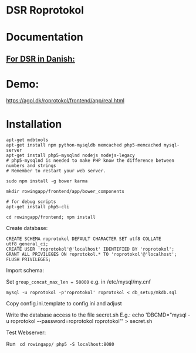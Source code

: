 # DSR Roprotokol

# Documentation

## [For DSR in Danish:](http://htmlpreview.github.io/?https://github.com/dsroklub/roprotokol/blob/master/documentation/DSR.html)

# Demo:

https://agol.dk/roprotokol/frontend/app/real.html


# Installation

    apt-get mdbtools
    apt-get install npm python-mysqldb memcached php5-memcached mysql-server
    apt-get install php5-mysqlnd nodejs nodejs-legacy
    # php5-mysqlnd is needed to make PHP know the difference between numbers and strings
    # Remember to restart your web server.

    sudo npm install -g bower karma

    mkdir rowingapp/frontend/app/bower_components

    # for debug scripts
    apt-get install php5-cli

    cd rowingapp/frontend; npm install

Create database:

    CREATE SCHEMA roprotokol DEFAULT CHARACTER SET utf8 COLLATE utf8_general_ci;
    CREATE USER 'roprotokol'@'localhost' IDENTIFIED BY 'roprotokol';
    GRANT ALL PRIVILEGES ON roprotokol.* TO 'roprotokol'@'localhost';
    FLUSH PRIVILEGES;

Import schema:

Set <code>group_concat_max_len = 50000</code> e.g. in /etc/mysql/my.cnf

    mysql -u roprotokol -p'roprotokol' roprotokol < db_setup/mkdb.sql

Copy config.ini.template to config.ini and adjust

Write the database access to the file secret.sh
E.g.:
    echo 'DBCMD="mysql -u roprotokol --password=roprotokol roprotokol"' >  secret.sh


Test Webserver:

Run
<code>
   cd rowingapp/
   php5 -S localhost:8080
</code>


